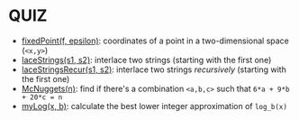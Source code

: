 QUIZ
====

- [fixedPoint(f, epsilon)](fixedPoint.py#L6): coordinates of a point in a two-dimensional space (`<x,y>`)
- [laceStrings(s1, s2)](laceStrings.py#L6): interlace two strings (starting with the first one)
- [laceStringsRecur(s1, s2)](laceStringsRecur.py#L6): interlace two strings *recursively* (starting with the first one)
- [McNuggets(n)](McNuggets.py#L6): find if there's a combination `<a,b,c>` such that `6*a + 9*b + 20*c = n`
- [myLog(x, b)](myLog.py#L6): calculate the best lower integer approximation of `log_b(x)`